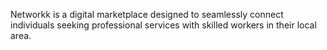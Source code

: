 Networkk is a digital marketplace designed to seamlessly connect individuals seeking professional services with skilled workers in their local area.
